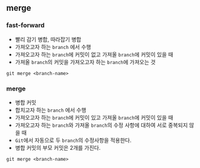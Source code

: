 ## merge

### fast-forward

- 빨리 감기 병합, 따라잡기 병합
- 가져오고자 하는 `branch` 에서 수행
- 가져오고자 하는 `branch`에 커밋이 없고 가져올 `branch`에 커밋이 있을 때
- 가져올 `branch`의 커밋을 가져오고자 하는 `branch`에 가져오는 것

```shell
git merge <branch-name>
```

### merge

- 병합 커밋
- 합치고자 하는 `branch` 에서 수행
- 가져오고자 하는 `branch`에 커밋이 있고 가져올 `branch`에 커밋이 있을 때
- 가져오고자 하는 `branch`와 가져올 `branch`의 수정 사항에 대하여 서로 중복되지 않을 때
- `Git`에서 자동으로 두 `branch`의 수정사항을 적용한다.
- 병합 커밋의 부모 커밋은 2개를 가진다.

```shell
git merge <branch-name>
```
